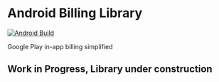 # Android Billing Library
[![Android Build](https://github.com/DeveshRx/Android-Billing-Library/actions/workflows/android.yml/badge.svg)](https://github.com/DeveshRx/Android-Billing-Library/actions/workflows/android.yml)

Google Play in-app billing simplified

## Work in Progress, Library under construction
